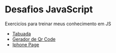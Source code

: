 # Desafios JavaScript
 Exercicíos para treinar meus conhecimento em JS

* [Tabuada](https://jo4ocarlos.github.io/desafios-javascript/Projeto-Tabuada/)
* [Gerador de Qr Code](https://jo4ocarlos.github.io/desafios-javascript/gerador_qr_code/)
* [Iphone Page](https://jo4ocarlos.github.io/desafios-javascript/clone%20p%C3%A1gina%20iphone/)

